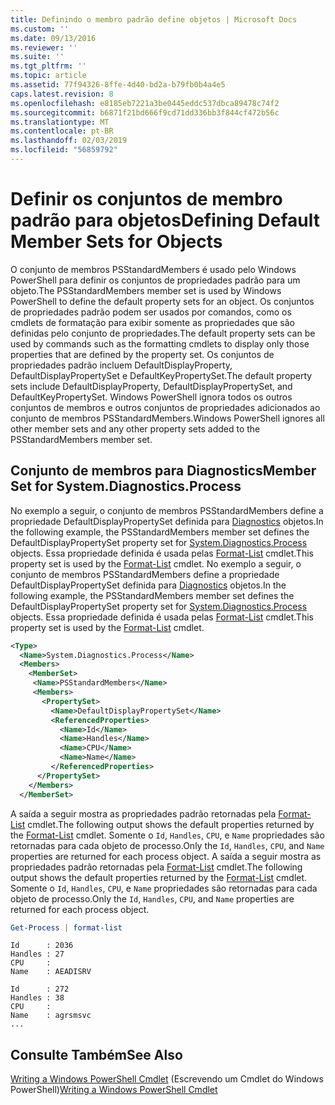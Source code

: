 ```yaml
---
title: Definindo o membro padrão define objetos | Microsoft Docs
ms.custom: ''
ms.date: 09/13/2016
ms.reviewer: ''
ms.suite: ''
ms.tgt_pltfrm: ''
ms.topic: article
ms.assetid: 77f94326-8ffe-4d40-bd2a-b79fb0b4a4e5
caps.latest.revision: 8
ms.openlocfilehash: e8185eb7221a3be0445eddc537dbca89478c74f2
ms.sourcegitcommit: b6871f21bd666f9cd71dd336bb3f844cf472b56c
ms.translationtype: MT
ms.contentlocale: pt-BR
ms.lasthandoff: 02/03/2019
ms.locfileid: "56859792"
---
```

# <a name="defining-default-member-sets-for-objects"></a><span data-ttu-id="bc49f-102">Definir os conjuntos de membro padrão para objetos</span><span class="sxs-lookup"><span data-stu-id="bc49f-102">Defining Default Member Sets for Objects</span></span>

<span data-ttu-id="bc49f-103">O conjunto de membros PSStandardMembers é usado pelo Windows PowerShell para definir os conjuntos de propriedades padrão para um objeto.</span><span class="sxs-lookup"><span data-stu-id="bc49f-103">The PSStandardMembers member set is used by Windows PowerShell to define the default property sets for an object.</span></span> <span data-ttu-id="bc49f-104">Os conjuntos de propriedades padrão podem ser usados por comandos, como os cmdlets de formatação para exibir somente as propriedades que são definidas pelo conjunto de propriedades.</span><span class="sxs-lookup"><span data-stu-id="bc49f-104">The default property sets can be used by commands such as the formatting cmdlets to display only those properties that are defined by the property set.</span></span> <span data-ttu-id="bc49f-105">Os conjuntos de propriedades padrão incluem DefaultDisplayProperty, DefaultDisplayPropertySet e DefaultKeyPropertySet.</span><span class="sxs-lookup"><span data-stu-id="bc49f-105">The default property sets include DefaultDisplayProperty, DefaultDisplayPropertySet, and DefaultKeyPropertySet.</span></span> <span data-ttu-id="bc49f-106">Windows PowerShell ignora todos os outros conjuntos de membros e outros conjuntos de propriedades adicionados ao conjunto de membros PSStandardMembers.</span><span class="sxs-lookup"><span data-stu-id="bc49f-106">Windows PowerShell ignores all other member sets and any other property sets added to the PSStandardMembers member set.</span></span>

## <a name="member-set-for-systemdiagnosticsprocess"></a><span data-ttu-id="bc49f-107">Conjunto de membros para Diagnostics</span><span class="sxs-lookup"><span data-stu-id="bc49f-107">Member Set for System.Diagnostics.Process</span></span>

<span data-ttu-id="bc49f-108">No exemplo a seguir, o conjunto de membros PSStandardMembers define a propriedade DefaultDisplayPropertySet definida para [Diagnostics](/dotnet/api/System.Diagnostics.Process) objetos.</span><span class="sxs-lookup"><span data-stu-id="bc49f-108">In the following example, the PSStandardMembers member set defines the DefaultDisplayPropertySet property set for [System.Diagnostics.Process](/dotnet/api/System.Diagnostics.Process) objects.</span></span> <span data-ttu-id="bc49f-109">Essa propriedade definida é usada pelas [Format-List](/powershell/module/Microsoft.PowerShell.Utility/Format-List) cmdlet.</span><span class="sxs-lookup"><span data-stu-id="bc49f-109">This property set is used by the [Format-List](/powershell/module/Microsoft.PowerShell.Utility/Format-List) cmdlet.</span></span>
<span data-ttu-id="bc49f-110">No exemplo a seguir, o conjunto de membros PSStandardMembers define a propriedade DefaultDisplayPropertySet definida para [Diagnostics](/dotnet/api/System.Diagnostics.Process) objetos.</span><span class="sxs-lookup"><span data-stu-id="bc49f-110">In the following example, the PSStandardMembers member set defines the DefaultDisplayPropertySet property set for [System.Diagnostics.Process](/dotnet/api/System.Diagnostics.Process) objects.</span></span> <span data-ttu-id="bc49f-111">Essa propriedade definida é usada pelas [Format-List](/powershell/module/Microsoft.PowerShell.Utility/Format-List) cmdlet.</span><span class="sxs-lookup"><span data-stu-id="bc49f-111">This property set is used by the [Format-List](/powershell/module/Microsoft.PowerShell.Utility/Format-List) cmdlet.</span></span>

```xml
<Type>
  <Name>System.Diagnostics.Process</Name>
  <Members>
    <MemberSet>
     <Name>PSStandardMembers</Name>
     <Members>
       <PropertySet>
         <Name>DefaultDisplayPropertySet</Name>
         <ReferencedProperties>
           <Name>Id</Name>
           <Name>Handles</Name>
           <Name>CPU</Name>
           <Name>Name</Name>
         </ReferencedProperties>
      </PropertySet>
    </Members>
  </MemberSet>
```

<span data-ttu-id="bc49f-112">A saída a seguir mostra as propriedades padrão retornadas pela [Format-List](/powershell/module/Microsoft.PowerShell.Utility/Format-List) cmdlet.</span><span class="sxs-lookup"><span data-stu-id="bc49f-112">The following output shows the default properties returned by the [Format-List](/powershell/module/Microsoft.PowerShell.Utility/Format-List) cmdlet.</span></span> <span data-ttu-id="bc49f-113">Somente o `Id`, `Handles`, `CPU`, e `Name` propriedades são retornadas para cada objeto de processo.</span><span class="sxs-lookup"><span data-stu-id="bc49f-113">Only the `Id`, `Handles`, `CPU`, and `Name` properties are returned for each process object.</span></span>
<span data-ttu-id="bc49f-114">A saída a seguir mostra as propriedades padrão retornadas pela [Format-List](/powershell/module/Microsoft.PowerShell.Utility/Format-List) cmdlet.</span><span class="sxs-lookup"><span data-stu-id="bc49f-114">The following output shows the default properties returned by the [Format-List](/powershell/module/Microsoft.PowerShell.Utility/Format-List) cmdlet.</span></span> <span data-ttu-id="bc49f-115">Somente o `Id`, `Handles`, `CPU`, e `Name` propriedades são retornadas para cada objeto de processo.</span><span class="sxs-lookup"><span data-stu-id="bc49f-115">Only the `Id`, `Handles`, `CPU`, and `Name` properties are returned for each process object.</span></span>

```powershell
Get-Process | format-list
```

```output
Id      : 2036
Handles : 27
CPU     :
Name    : AEADISRV

Id      : 272
Handles : 38
CPU     :
Name    : agrsmsvc
...
```

## <a name="see-also"></a><span data-ttu-id="bc49f-116">Consulte Também</span><span class="sxs-lookup"><span data-stu-id="bc49f-116">See Also</span></span>

<span data-ttu-id="bc49f-117">[Writing a Windows PowerShell Cmdlet](./writing-a-windows-powershell-cmdlet.md) (Escrevendo um Cmdlet do Windows PowerShell)</span><span class="sxs-lookup"><span data-stu-id="bc49f-117">[Writing a Windows PowerShell Cmdlet](./writing-a-windows-powershell-cmdlet.md)</span></span>
